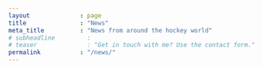 ```yaml
---
layout              : page
title               : "News"
meta_title          : "News from around the hockey world"
# subheadline         : 
# teaser              : "Get in touch with me? Use the contact form."
permalink           : "/news/"
---
```

<script type="text/javascript" src="http://feed.informer.com/widgets/TFQFHUHFQ3.js"></script>